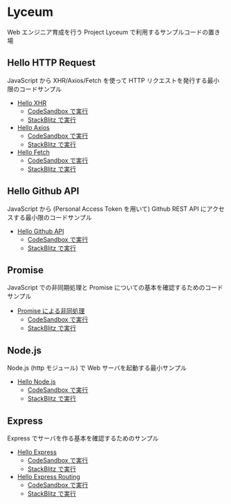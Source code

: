 # Lyceum

Web エンジニア育成を行う Project Lyceum で利用するサンプルコードの置き場

## Hello HTTP Request

JavaScript から XHR/Axios/Fetch を使って HTTP リクエストを発行する最小限のコードサンプル

- [Hello XHR](hello-xhr)
  - [CodeSandbox で実行](http://urls.jp/lyceum/csb/hello-xhr)
  - [StackBlitz で実行](http://urls.jp/lyceum/sb/hello-xhr)
- [Hello Axios](hello-axios-parcel)
  - [CodeSandbox で実行](http://urls.jp/lyceum/csb/hello-axios-parcel)
  - [StackBlitz で実行](http://urls.jp/lyceum/sb/hello-axios-parcel)
- [Hello Fetch](hello-fetch)
  - [CodeSandbox で実行](http://urls.jp/lyceum/csb/hello-fetch)
  - [StackBlitz で実行](http://urls.jp/lyceum/sb/hello-fetch)

## Hello Github API

JavaScript から (Personal Access Token を用いて) Github REST API にアクセスする最小限のコードサンプル

- [Hello Github API](hello-github-api)
  - [CodeSandbox で実行](http://urls.jp/lyceum/csb/hello-github-api)
  - [StackBlitz で実行](http://urls.jp/lyceum/sb/hello-github-api)

## Promise

JavaScript での非同期処理と Promise についての基本を確認するためのコードサンプル

- [Promise による非同処理](promise)
  - [CodeSandbox で実行](http://urls.jp/lyceum/csb/promise)
  - [StackBlitz で実行](http://urls.jp/lyceum/sb/promise)

## Node.js

Node.js (http モジュール) で Web サーバを起動する最小サンプル

- [Hello Node.js](hello-node)
  - [CodeSandbox で実行](http://urls.jp/lyceum/csb/hello-node)
  - [StackBlitz で実行](http://urls.jp/lyceum/sb/hello-node)

## Express

Express でサーバを作る基本を確認するためのサンプル

- [Hello Express](hello-express)
  - [CodeSandbox で実行](http://urls.jp/lyceum/csb/hello-express)
  - [StackBlitz で実行](http://urls.jp/lyceum/sb/hello-express)
- [Hello Express Routing](express-routing)
  - [CodeSandbox で実行](http://urls.jp/lyceum/csb/express-routing)
  - [StackBlitz で実行](http://urls.jp/lyceum/sb/express-routing)
